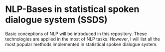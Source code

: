 # NLP-Bases in statistical spoken dialogue system (SSDS)
Basic conceptions of NLP will be introduced in this repository. These technologies are applied in the most of NLP tasks. However, I will list all the most popular methods implemented in statistical spoken dialogue system.
